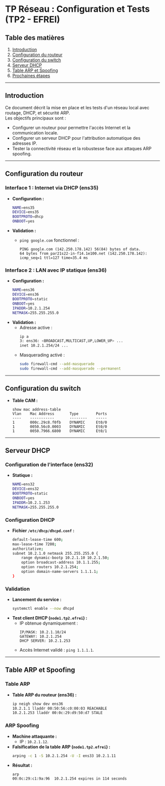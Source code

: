 # TP Réseau : Configuration et Tests (TP2 - EFREI)

## Table des matières

1. [Introduction](#introduction)
2. [Configuration du routeur](#configuration-du-routeur)
3. [Configuration du switch](#configuration-du-switch)
4. [Serveur DHCP](#serveur-dhcp)
5. [Table ARP et Spoofing](#table-arp-et-spoofing)
6. [Prochaines étapes](#prochaines-étapes)

---

## Introduction

Ce document décrit la mise en place et les tests d'un réseau local avec routage, DHCP, et sécurité ARP.  
Les objectifs principaux sont :

- Configurer un routeur pour permettre l'accès Internet et la communication locale.
- Configurer un serveur DHCP pour l'attribution automatique des adresses IP.
- Tester la connectivité réseau et la robustesse face aux attaques ARP spoofing.

---

## Configuration du routeur

### Interface 1 : Internet via DHCP (ens35)

- **Configuration :**

  ```bash
  NAME=ens35
  DEVICE=ens35
  BOOTPROTO=dhcp
  ONBOOT=yes
  ```

- **Validation :**
  - `ping google.com` fonctionnel :
    ```
    PING google.com (142.250.178.142) 56(84) bytes of data.
    64 bytes from par21s22-in-f14.1e100.net (142.250.178.142): icmp_seq=1 ttl=127 time=35.4 ms
    ```

### Interface 2 : LAN avec IP statique (ens36)

- **Configuration :**
  ```bash
  NAME=ens36
  DEVICE=ens36
  BOOTPROTO=static
  ONBOOT=yes
  IPADDR=10.2.1.254
  NETMASK=255.255.255.0
  ```
- **Validation :**
  - Adresse active :
    ```bash
    ip a
    3: ens36: <BROADCAST,MULTICAST,UP,LOWER_UP> ...
    inet 10.2.1.254/24 ...
    ```
  - Masquerading activé :
    ```bash
    sudo firewall-cmd --add-masquerade
    sudo firewall-cmd --add-masquerade --permanent
    ```

---

## Configuration du switch

- **Table CAM :**
  ```
  show mac address-table
  Vlan    Mac Address       Type        Ports
  ----    -----------       --------    -----
  1       000c.29c8.f0fb    DYNAMIC     Et0/0
  1       0050.56c0.0003    DYNAMIC     Et0/0
  1       0050.7966.6800    DYNAMIC     Et0/1
  ```

---

## Serveur DHCP

### Configuration de l'interface (ens32)

- **Statique :**
  ```bash
  NAME=ens32
  DEVICE=ens32
  BOOTPROTO=static
  ONBOOT=yes
  IPADDR=10.2.1.253
  NETMASK=255.255.255.0
  ```

### Configuration DHCP

- **Fichier `/etc/dhcp/dhcpd.conf` :**
  ```bash
  default-lease-time 600;
  max-lease-time 7200;
  authoritative;
  subnet 10.2.1.0 netmask 255.255.255.0 {
      range dynamic-bootp 10.2.1.10 10.2.1.50;
      option broadcast-address 10.1.1.255;
      option routers 10.2.1.254;
      option domain-name-servers 1.1.1.1;
  }
  ```

### Validation

- **Lancement du service :**
  ```bash
  systemctl enable --now dhcpd
  ```
- **Test client DHCP (`node1.tp2.efrei`) :**
  - IP obtenue dynamiquement :
    ```
    IP/MASK: 10.2.1.10/24
    GATEWAY: 10.2.1.254
    DHCP SERVER: 10.2.1.253
    ```
  - Accès Internet validé : `ping 1.1.1.1`.

---

## Table ARP et Spoofing

### Table ARP

- **Table ARP du routeur (ens36) :**
  ```bash
  ip neigh show dev ens36
  10.2.1.1 lladdr 00:50:56:c0:00:03 REACHABLE
  10.2.1.253 lladdr 00:0c:29:d9:50:d7 STALE
  ```

### ARP Spoofing

- **Machine attaquante :**
  - IP : `10.2.1.12`.
- **Falsification de la table ARP (`node1.tp2.efrei`) :**
  ```bash
  arping -c 1 -S 10.2.1.254 -U -I ens33 10.2.1.11
  ```
- **Résultat :**
  ```bash
  arp
  00:0c:29:c1:9a:96  10.2.1.254 expires in 114 seconds
  ```
